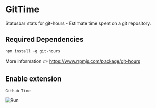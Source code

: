 # GitTime
Statusbar stats for git-hours - Estimate time spent on a git repository.

## Required Dependencies 

```npm install -g git-hours```

More information 👉 https://www.npmjs.com/package/git-hours

## Enable extension
```Github Time```

![Run](git-time/main/images/Run.png "Run")